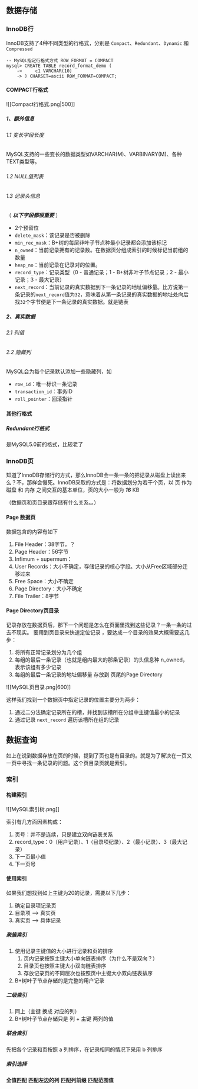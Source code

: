 ## 数据存储

### InnoDB行
InnoDB支持了4种不同类型的行格式，分别是 `Compact`、`Redundant`、`Dynamic` 和 `Compressed` 
```mysql
-- MySQL指定行格式方式 ROW_FORMAT = COMPACT
mysql> CREATE TABLE record_format_demo (
    ->     c1 VARCHAR(10)
    -> ) CHARSET=ascii ROW_FORMAT=COMPACT;
```

#### COMPACT行格式

![[Compact行格式.png|500]]

##### 1、额外信息
###### 1.1 变长字段长度
MySQL支持的一些变长的数据类型如VARCHAR(M)、VARBINARY(M)、各种TEXT类型等。
###### 1.2 NULL值列表

###### 1.3 记录头信息
（  _**以下字段都很重要**_  ）
- 2个预留位
- `delete_mask`：该记录是否被删除
- `min_rec_mask`：B+树的每层非叶子节点种最小记录都会添加该标记
- `n_owned`：当前记录拥有的记录数。在数据页分组成索引的时候标记当前组的数量
- `heap_no`：当前记录在记录对的位置。
- `record_type`：记录类型（0 - 普通记录；1 - B+树非叶子节点记录；2 - 最小记录；3 - 最大记录）
- `next_record`：当前记录的真实数据到下一条记录的地址偏移量。比方说第一条记录的`next_record`值为`32`，意味着从第一条记录的真实数据的地址处向后找`32`个字节便是下一条记录的真实数据。就是链表

##### 2、真实数据
###### 2.1 列值
###### 2.2 隐藏列
MySQL会为每个记录默认添加一些隐藏列，如
- `row_id`：唯一标识一条记录
- `transaction_id`：事务ID
- `roll_pointer`：回滚指针


#### 其他行格式
##### Redundant行格式
是MySQL5.0前的格式，比较老了




###  InnoDB页
知道了InnoDB存储行的方式，那么InnoDB会一条一条的把记录从磁盘上读出来么？不，那样会慢死。InnoDB采取的方式是：将数据划分为若干个页，以 页 作为 磁盘 和 内存 之间交互的基本单位，页的大小一般为 _**16**_ KB

（数据页和页目录跟存储有什么关系。。）
#### Page 数据页
数据包含的内容有如下
1.  File Header：38字节，？
2.  Page Header：56字节
3.  Infimum + supermum：
4.  User Records：大小不确定，存储记录的核心字段。大小从Free区域部分迁移过来
5.  Free Space：大小不确定
6.  Page Directory：大小不确定
7.  File Trailer：8字节
#### Page Directory页目录
记录存放在数据页后，那下一个问题是怎么在页面里找到这些记录？一条一条的过去不现实。
要用到页目录来快速定位记录 ，要达成一个目录的效果大概需要这几步：
1.  将所有正常记录划分为几个组
2.  每组的最后一条记录（也就是组内最大的那条记录）的头信息种 n_owned，表示该组有多少记录
3.  每组的最后一条记录的地址偏移量 存放到 页尾的Page Directory

![[MySQL页目录.png|600]]

这样我们找到一个数据页中指定记录的位置主要分为两步：
1.  通过二分法确定记录所在的槽，并找到该槽所在分组中主键值最小的记录
2.  通过记录 `next_record` 遍历该槽所在组的记录

## 数据查询
如上在说到数据存放在页的时候，提到了页也是有目录的。就是为了解决在一页又一页中寻找一条记录的问题。这个页目录页就是索引。

### 索引

#### 构建索引

![[MySQL索引树.png]]

索引有几方面因素构成：
1. 页号：并不是连续，只是建立双向链表关系
2. record_type：0（用户记录）、1（目录项纪录）、2（最小记录）、3（最大记录）
3. 下一页最小值
4. 下一页号

#### 使用索引
如果我们想找到如上主键为20的记录，需要以下几步：
1. 确定目录项记录页
2. 目录项 -->  真实页
3. 真实页 --> 具体记录

##### 聚簇索引
1. 使用记录主键值的大小进行记录和页的排序
	1. 页内记录按照主键大小单向链表排序（为什么不是双向？）
	2. 目录页也按照主键大小双向链表排序
	3. 存放记录页的不同层次也按照页中主键大小双向链表排序
2. B+树叶子节点存储的是完整的用户记录

##### 二级索引
1. 同上（主键 换成 对应的列）
2. B+树叶子节点存储只是 列 + 主键 两列的值

##### 联合索引
先把各个记录和页按照 a 列排序，在记录相同的情况下采用 b 列排序

##### 索引选择
**全值匹配**
**匹配左边的列**
**匹配列前缀**
**匹配范围值**

